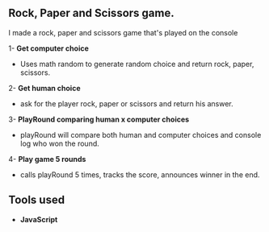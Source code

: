 ## Rock, Paper and Scissors game.
I made a rock, paper and scissors game that's played on the console


1- **Get computer choice**
 * Uses math random to generate random choice and return rock, paper, scissors.


2- **Get human choice**

 * ask for the player rock, paper or scissors and return his answer.

3- **PlayRound comparing human x computer choices**

 * playRound will compare both human and computer choices and console log who won the round.

   
4- **Play game 5 rounds**

 * calls playRound 5 times, tracks the score, announces winner in the end.


## Tools used
* **JavaScript**

